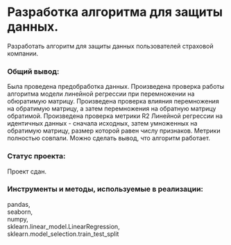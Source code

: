 # Разработка алгоритма для защиты данных.

Разработать алгоритм для защиты данных пользователей страховой компании.

### Общий вывод:

Была проведена предобработка данных. Произведена проверка работы алгоритма модели линейной регрессии при перемножении на обюратимую матрицу. Произведена проверка влияния перемножения на обратимую матрицу, а затем перемножения на обратную матрицу обратимой. Произведена проверка метрики R2 Линейной регрессии на идентичных данных - сначала исходных, затем умноженных на обратимую матрицу, размер которой равен числу признаков. Метрики полностью совпали. Можно сделать вывод, что алгоритм работает.

### Статус проекта:

Проект сдан.  

### Инструменты и методы, используемые в реализации:

pandas,  
seaborn,  
numpy,  
sklearn.linear_model.LinearRegression,  
sklearn.model_selection.train_test_split  
